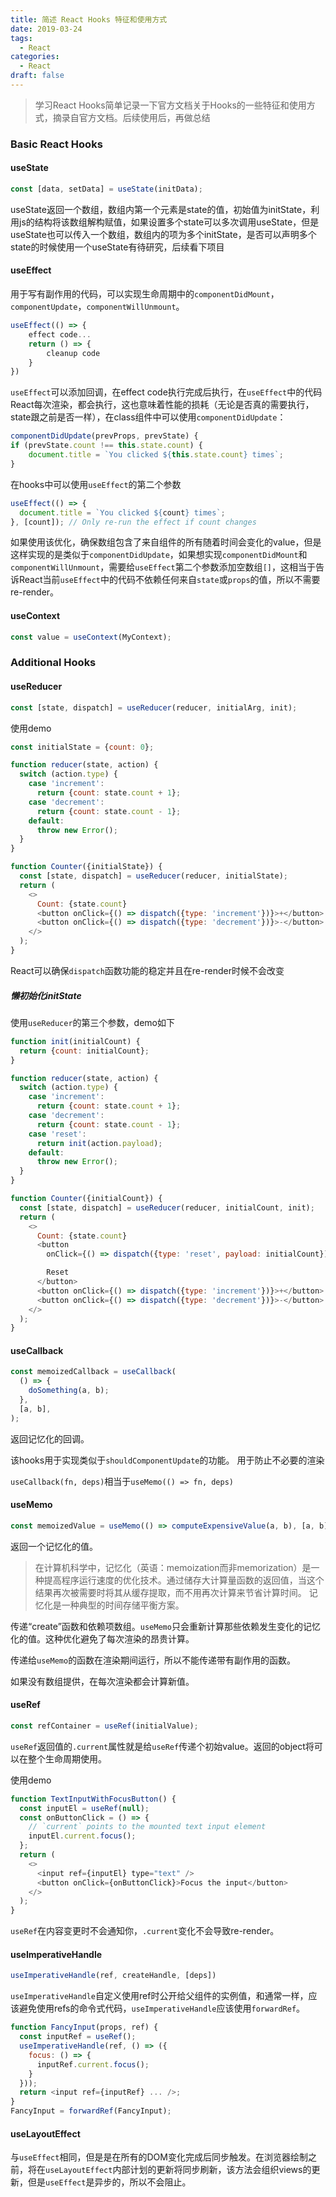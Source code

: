 ```yaml
---
title: 简述 React Hooks 特征和使用方式
date: 2019-03-24
tags:
  - React
categories:
  - React
draft: false
---
```


>学习React Hooks简单记录一下官方文档关于Hooks的一些特征和使用方式，摘录自官方文档。后续使用后，再做总结
<!--more-->
### Basic React Hooks

#### useState

```js
const [data, setData] = useState(initData);
```

useState返回一个数组，数组内第一个元素是state的值，初始值为initState，利用js的结构将该数组解构赋值，如果设置多个state可以多次调用useState，但是useState也可以传入一个数组，数组内的项为多个initState，是否可以声明多个state的时候使用一个useState有待研究，后续看下项目

#### useEffect

用于写有副作用的代码，可以实现生命周期中的`componentDidMount`，`componentUpdate`，`componentWillUnmount`。

```js
useEffect(() => {
    effect code...
    return () => {
        cleanup code
    }
})
```

`useEffect`可以添加回调，在effect code执行完成后执行，在`useEffect`中的代码React每次渲染，都会执行，这也意味着性能的损耗（无论是否真的需要执行，state跟之前是否一样），在class组件中可以使用`componentDidUpdate`：

```js
componentDidUpdate(prevProps, prevState) {
if (prevState.count !== this.state.count) {
    document.title = `You clicked ${this.state.count} times`;
}
```

在hooks中可以使用`useEffect`的第二个参数

```js
useEffect(() => {
  document.title = `You clicked ${count} times`;
}, [count]); // Only re-run the effect if count changes
```

如果使用该优化，确保数组包含了来自组件的所有随着时间会变化的value，但是这样实现的是类似于`componentDidUpdate`，如果想实现`componentDidMount`和`componentWillUnmount`，需要给`useEffect`第二个参数添加空数组`[]`，这相当于告诉React当前`useEffect`中的代码不依赖任何来自`state`或`props`的值，所以不需要re-render。

#### useContext

```js
const value = useContext(MyContext);
```

### Additional Hooks

#### useReducer

```js
const [state, dispatch] = useReducer(reducer, initialArg, init);
```

使用demo

```js
const initialState = {count: 0};

function reducer(state, action) {
  switch (action.type) {
    case 'increment':
      return {count: state.count + 1};
    case 'decrement':
      return {count: state.count - 1};
    default:
      throw new Error();
  }
}

function Counter({initialState}) {
  const [state, dispatch] = useReducer(reducer, initialState);
  return (
    <>
      Count: {state.count}
      <button onClick={() => dispatch({type: 'increment'})}>+</button>
      <button onClick={() => dispatch({type: 'decrement'})}>-</button>
    </>
  );
}
```

React可以确保`dispatch`函数功能的稳定并且在re-render时候不会改变

##### 懒初始化initState

使用`useReducer`的第三个参数，demo如下

```js
function init(initialCount) {
  return {count: initialCount};
}

function reducer(state, action) {
  switch (action.type) {
    case 'increment':
      return {count: state.count + 1};
    case 'decrement':
      return {count: state.count - 1};
    case 'reset':
      return init(action.payload);
    default:
      throw new Error();
  }
}

function Counter({initialCount}) {
  const [state, dispatch] = useReducer(reducer, initialCount, init);
  return (
    <>
      Count: {state.count}
      <button
        onClick={() => dispatch({type: 'reset', payload: initialCount})}>

        Reset
      </button>
      <button onClick={() => dispatch({type: 'increment'})}>+</button>
      <button onClick={() => dispatch({type: 'decrement'})}>-</button>
    </>
  );
}
```

#### useCallback

```js
const memoizedCallback = useCallback(
  () => {
    doSomething(a, b);
  },
  [a, b],
);
```

返回记忆化的回调。

该hooks用于实现类似于`shouldComponentUpdate`的功能。 用于防止不必要的渲染

`useCallback(fn, deps)`相当于`useMemo(() => fn, deps)`

#### useMemo

```js
const memoizedValue = useMemo(() => computeExpensiveValue(a, b), [a, b]);
```

返回一个记忆化的值。

>在计算机科学中，记忆化（英语：memoization而非memorization）是一种提高程序运行速度的优化技术。通过储存大计算量函数的返回值，当这个结果再次被需要时将其从缓存提取，而不用再次计算来节省计算时间。 记忆化是一种典型的时间存储平衡方案。

传递“create”函数和依赖项数组。`useMemo`只会重新计算那些依赖发生变化的记忆化的值。这种优化避免了每次渲染的昂贵计算。

传递给`useMemo`的函数在渲染期间运行，所以不能传递带有副作用的函数。

如果没有数组提供，在每次渲染都会计算新值。

#### useRef

```js
const refContainer = useRef(initialValue);
```

`useRef`返回值的`.current`属性就是给`useRef`传递个初始value。返回的object将可以在整个生命周期使用。

使用demo

```js
function TextInputWithFocusButton() {
  const inputEl = useRef(null);
  const onButtonClick = () => {
    // `current` points to the mounted text input element
    inputEl.current.focus();
  };
  return (
    <>
      <input ref={inputEl} type="text" />
      <button onClick={onButtonClick}>Focus the input</button>
    </>
  );
}
```

`useRef`在内容变更时不会通知你，`.current`变化不会导致re-render。

#### useImperativeHandle

```js
useImperativeHandle(ref, createHandle, [deps])
```

`useImperativeHandle`自定义使用ref时公开给父组件的实例值，和通常一样，应该避免使用refs的命令式代码，`useImperativeHandle`应该使用`forwardRef`。

```js
function FancyInput(props, ref) {
  const inputRef = useRef();
  useImperativeHandle(ref, () => ({
    focus: () => {
      inputRef.current.focus();
    }
  }));
  return <input ref={inputRef} ... />;
}
FancyInput = forwardRef(FancyInput);
```

#### useLayoutEffect

与`useEffect`相同，但是是在所有的DOM变化完成后同步触发。在浏览器绘制之前，将在`useLayoutEffect`内部计划的更新将同步刷新，该方法会组织views的更新，但是`useEffect`是异步的，所以不会阻止。